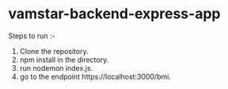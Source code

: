 # vamstar-backend-express-app


Steps to run :-
1. Clone the repository.
2. npm install in the directory.
3. run nodemon index.js.
4. go to the endpoint https://localhost:3000/bmi.

